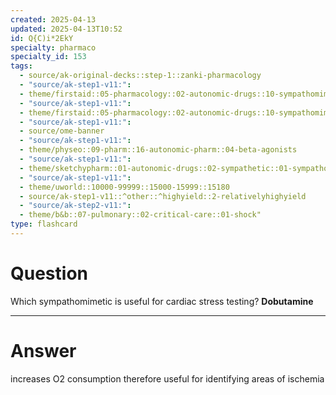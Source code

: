 ```yaml
---
created: 2025-04-13
updated: 2025-04-13T10:52
id: Q{C)i*2EkY
specialty: pharmaco
specialty_id: 153
tags:
  - source/ak-original-decks::step-1::zanki-pharmacology
  - "source/ak-step1-v11:": 
  - theme/firstaid::05-pharmacology::02-autonomic-drugs::10-sympathomimetics::direct
  - "source/ak-step1-v11:": 
  - theme/firstaid::05-pharmacology::02-autonomic-drugs::10-sympathomimetics::direct::dobutamine
  - "source/ak-step1-v11:": 
  - source/ome-banner
  - "source/ak-step1-v11:": 
  - theme/physeo::09-pharm::16-autonomic-pharm::04-beta-agonists
  - "source/ak-step1-v11:": 
  - theme/sketchypharm::01-autonomic-drugs::02-sympathetic::01-sympathomimetics
  - "source/ak-step1-v11:": 
  - theme/uworld::10000-99999::15000-15999::15180
  - source/ak-step1-v11::^other::^highyield::2-relativelyhighyield
  - "source/ak-step2-v11:": 
  - theme/b&b::07-pulmonary::02-critical-care::01-shock"
type: flashcard
---
```


# Question
Which sympathomimetic is useful for cardiac stress testing?    **Dobutamine**

---

# Answer
increases O2 consumption therefore useful for identifying areas of ischemia
